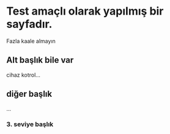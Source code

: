 # Test amaçlı olarak yapılmış bir sayfadır.
Fazla kaale almayın

## Alt başlık bile var
cihaz kotrol...

## diğer başlık
...
### 3. seviye başlık
